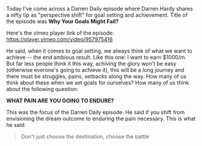 Today I've come across a Darren Daily episode where Darren Hardy shares a nifty tip as "perspective shift" for goal setting and achievement. Title of the episode was **Why Your Goals Might Fail?**

Here's the vimeo player link of the episode:
https://player.vimeo.com/video/957975416

He said, when it comes to goal setting, we always think of what we want to achieve -- the end ambious result. Like this one: I want to earn $1000/m. But far less people think it this way, achiving the glory won't be easy (otherwise everone's going to achieve it), this will be a long journey and there must be struggles, pains, setbacks along the way. How many of us think about these when we set goals for ourselves? How many of us think about the following question:

**WHAT PAIN ARE YOU GOING TO ENDURE?**

This was the focus of the Darren Daily episode. He said if you shift from envisioning the dream outcome to enduring the pain necessary. This is what he said:

> Don't just choose the destination, choose the battle